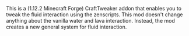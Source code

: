 This is a (1.12.2 Minecraft Forge) CraftTweaker addon that enables you to tweak the fluid interaction using the zenscripts.
This mod doesn't change anything about the vanilla water and lava interaction. Instead, the mod creates a new general system for fluid interaction.
